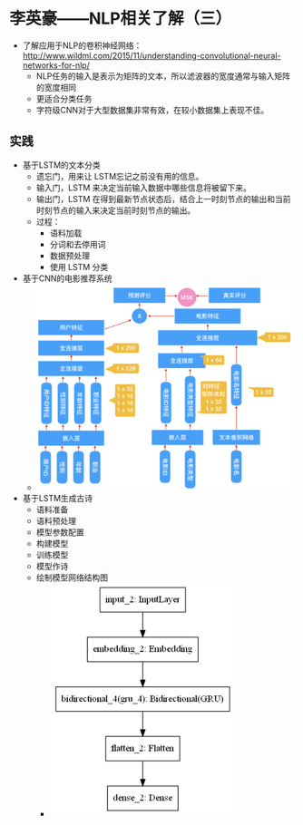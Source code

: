 # 李英豪——NLP相关了解（三）

- 了解应用于NLP的卷积神经网络： <http://www.wildml.com/2015/11/understanding-convolutional-neural-networks-for-nlp/>
  - NLP任务的输入是表示为矩阵的文本，所以滤波器的宽度通常与输入矩阵的宽度相同
  - 更适合分类任务
  - 字符级CNN对于大型数据集非常有效，在较小数据集上表现不佳。

## 实践

- 基于LSTM的文本分类
  - 遗忘门，用来让 LSTM忘记之前没有用的信息。
  - 输入门，LSTM 来决定当前输入数据中哪些信息将被留下来。
  - 输出门，LSTM 在得到最新节点状态后，结合上一时刻节点的输出和当前时刻节点的输入来决定当前时刻节点的输出。
  - 过程：
    - 语料加载
    - 分词和去停用词
    - 数据预处理
    - 使用 LSTM 分类
- 基于CNN的电影推荐系统
  - ![1563451976313](7月18日-工作总结-语音识别后处理.images/1563451976313.png)
- 基于LSTM生成古诗
  - 语料准备
  - 语料预处理
  - 模型参数配置
  - 构建模型
  - 训练模型
  - 模型作诗
  - 绘制模型网络结构图
    - ![1563451933040](7月18日-工作总结-语音识别后处理.images/1563451933040.png)



